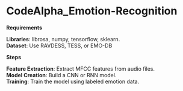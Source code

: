 # **CodeAlpha_Emotion-Recognition**

**Requirements**

**Libraries**: librosa, numpy, tensorflow, sklearn.                  
**Dataset**: Use RAVDESS, TESS, or EMO-DB

**Steps**

**Feature Extraction**:  Extract MFCC features from audio files.     
**Model Creation**:  Build a CNN or RNN model.                       
**Training**:  Train the model using labeled emotion data.

